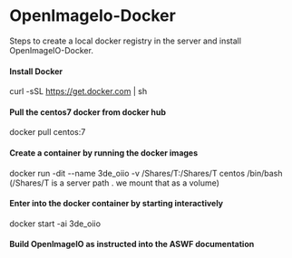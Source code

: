 # OpenImageIo-Docker

Steps to create a local docker registry in the server and install OpenImageIO-Docker. 

#### Install Docker

curl -sSL https://get.docker.com | sh

#### Pull the centos7 docker from docker hub

docker pull centos:7

#### Create a container by running the docker images

docker run -dit --name 3de_oiio -v /Shares/T:/Shares/T centos /bin/bash (/Shares/T is a server path . we mount that as a volume)

#### Enter into the docker container by starting interactively

docker start -ai 3de_oiio

#### Build OpenImageIO as instructed into the ASWF documentation



